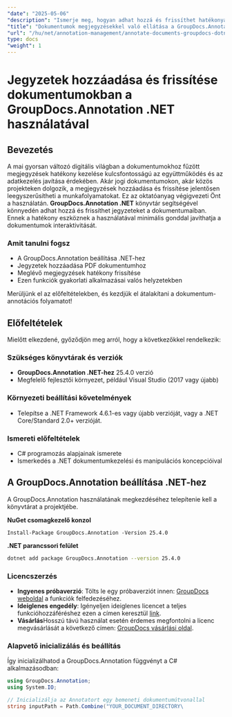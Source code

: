 ```yaml
---
"date": "2025-05-06"
"description": "Ismerje meg, hogyan adhat hozzá és frissíthet hatékonyan jegyzeteket a dokumentumokban a GroupDocs.Annotation .NET használatával. Javítsa az együttműködést és a dokumentumkezelést ezzel a lépésről lépésre haladó útmutatóval."
"title": "Dokumentumok megjegyzésekkel való ellátása a GroupDocs.Annotation .NET használatával – Átfogó útmutató"
"url": "/hu/net/annotation-management/annotate-documents-groupdocs-dotnet/"
type: docs
"weight": 1
---
```


# Jegyzetek hozzáadása és frissítése dokumentumokban a GroupDocs.Annotation .NET használatával

## Bevezetés
A mai gyorsan változó digitális világban a dokumentumokhoz fűzött megjegyzések hatékony kezelése kulcsfontosságú az együttműködés és az adatkezelés javítása érdekében. Akár jogi dokumentumokon, akár közös projekteken dolgozik, a megjegyzések hozzáadása és frissítése jelentősen leegyszerűsítheti a munkafolyamatokat. Ez az oktatóanyag végigvezeti Önt a használatán. **GroupDocs.Annotation .NET** könyvtár segítségével könnyedén adhat hozzá és frissíthet jegyzeteket a dokumentumaiban. Ennek a hatékony eszköznek a használatával minimális gonddal javíthatja a dokumentumok interaktivitását.

### Amit tanulni fogsz
- A GroupDocs.Annotation beállítása .NET-hez
- Jegyzetek hozzáadása PDF dokumentumhoz
- Meglévő megjegyzések hatékony frissítése
- Ezen funkciók gyakorlati alkalmazásai valós helyzetekben

Merüljünk el az előfeltételekben, és kezdjük el átalakítani a dokumentum-annotációs folyamatot!

## Előfeltételek
Mielőtt elkezdené, győződjön meg arról, hogy a következőkkel rendelkezik:

### Szükséges könyvtárak és verziók
- **GroupDocs.Annotation .NET-hez** 25.4.0 verzió
- Megfelelő fejlesztői környezet, például Visual Studio (2017 vagy újabb)

### Környezeti beállítási követelmények
- Telepítse a .NET Framework 4.6.1-es vagy újabb verzióját, vagy a .NET Core/Standard 2.0+ verzióját.
  
### Ismereti előfeltételek
- C# programozás alapjainak ismerete
- Ismerkedés a .NET dokumentumkezelési és manipulációs koncepcióival

## A GroupDocs.Annotation beállítása .NET-hez
A GroupDocs.Annotation használatának megkezdéséhez telepítenie kell a könyvtárat a projektjébe.

**NuGet csomagkezelő konzol**
```shell
Install-Package GroupDocs.Annotation -Version 25.4.0
```

**\.NET parancssori felület**
```bash
dotnet add package GroupDocs.Annotation --version 25.4.0
```

### Licencszerzés
- **Ingyenes próbaverzió**: Tölts le egy próbaverziót innen: [GroupDocs weboldal](https://releases.groupdocs.com/annotation/net/) a funkciók felfedezéséhez.
- **Ideiglenes engedély**: Igényeljen ideiglenes licencet a teljes funkcióhozzáféréshez ezen a címen keresztül [link](https://purchase.groupdocs.com/temporary-license/).
- **Vásárlás**Hosszú távú használat esetén érdemes megfontolni a licenc megvásárlását a következő címen: [GroupDocs vásárlási oldal](https://purchase.groupdocs.com/buy).

### Alapvető inicializálás és beállítás
Így inicializálhatod a GroupDocs.Annotation függvényt a C# alkalmazásodban:
```csharp
using GroupDocs.Annotation;
using System.IO;

// Inicializálja az Annotatort egy bemeneti dokumentumútvonallal
string inputPath = Path.Combine("YOUR_DOCUMENT_DIRECTORY\